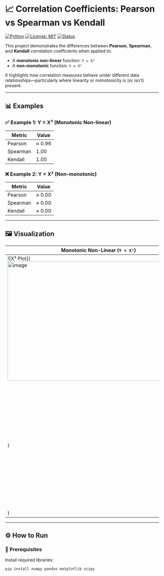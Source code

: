 # 📈 Correlation Coefficients: Pearson vs Spearman vs Kendall

[![Python](https://img.shields.io/badge/Python-3.8%2B-blue?logo=python)](https://www.python.org/)
[![License: MIT](https://img.shields.io/badge/License-MIT-green.svg)](LICENSE)
[![Status](https://img.shields.io/badge/status-active-brightgreen.svg)]()

This project demonstrates the differences between **Pearson**, **Spearman**, and **Kendall** correlation coefficients when applied to:
- A **monotonic non-linear** function: `Y = X³`
- A **non-monotonic** function: `Y = X²`

It highlights how correlation measures behave under different data relationships—particularly where linearity or monotonicity is (or isn’t) present.

---

## 📊 Examples

### ✅ Example 1: Y = X³ (Monotonic Non-linear)
| Metric      | Value     |
|-------------|-----------|
| Pearson     | ≈ 0.96    |
| Spearman    | 1.00      |
| Kendall     | 1.00      |

### ❌ Example 2: Y = X² (Non-monotonic)
| Metric      | Value     |
|-------------|-----------|
| Pearson     | ≈ 0.00    |
| Spearman    | ≈ 0.00    |
| Kendall     | ≈ 0.00    |

---

## 🖼 Visualization

| Monotonic Non-Linear (`Y = X³`) | Non-Monotonic (`Y = X²`) |
|----------------------------------|----------------------------|
| ![X³ Plot](<img width="590" height="390" alt="image" src="https://github.com/user-attachments/assets/df97c682-a362-4574-8b97-1535233afe49" />
) | ![X² Plot](<img width="590" height="390" alt="image" src="https://github.com/user-attachments/assets/9c802d95-c27b-46ff-b38e-a395da554b5c" />
) |


---

## ⚙️ How to Run

### 🔧 Prerequisites
Install required libraries:

```bash
pip install numpy pandas matplotlib scipy
